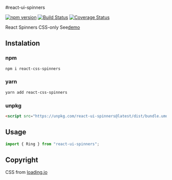  #react-ui-spinners

[![npm version](https://badge.fury.io/js/react-ui-spinners.svg)](https://badge.fury.io/js/react-ui-spinners)  [![Build Status](https://travis-ci.org/aadhil96/react-ui-spinners.svg?branch=master)](https://travis-ci.org/aadhil96/react-ui-spinners)  [![Coverage Status](https://coveralls.io/repos/github/aadhil96/react-ui-spinners/badge.svg?branch=master)](https://coveralls.io/github/aadhil96/react-ui-spinners?branch=master)


React Spinners CSS-only
See[demo](https://aadhil96.github.io/react-ui-spinners)

## Instalation

### npm

```sh
npm i react-css-spinners
```

### yarn

```sh
yarn add react-css-spinners
```

### unpkg

```html
<script src="https://unpkg.com/react-ui-spinners@latest/dist/bundle.umd.js"></script>
```

## Usage

```js
import { Ring } from "react-ui-spinners";
```

## Copyright

CSS from [loading.io](https://loading.io/)
